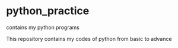 # python_practice
contains my python programs

This repository contains my codes of python from basic to advance

